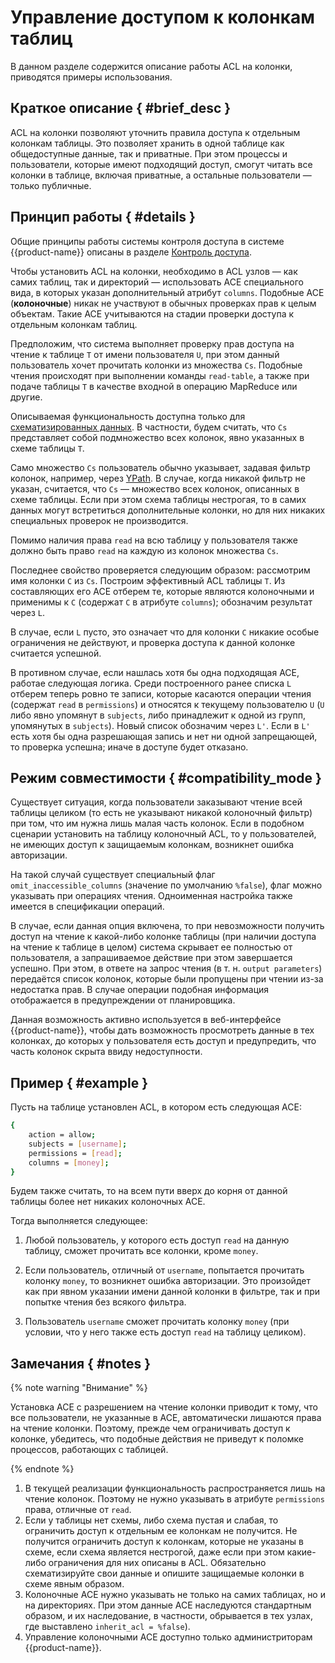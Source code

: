 # Управление доступом к колонкам таблиц

В данном разделе содержится описание работы ACL на колонки, приводятся примеры использования.

## Краткое описание { #brief_desc }

ACL на колонки позволяют уточнить правила доступа к отдельным колонкам таблицы. Это позволяет хранить в одной таблице как общедоступные данные, так и приватные. При этом процессы и пользователи, которые имеют подходящий доступ, смогут читать все колонки в таблице, включая приватные, а остальные пользователи — только публичные.

## Принцип работы { #details }

Общие принципы работы системы контроля доступа в системе {{product-name}} описаны в разделе [Контроль доступа](../../../user-guide/storage/access-control.md).

Чтобы установить ACL на колонки, необходимо в ACL узлов — как самих таблиц, так и директорий — использовать ACE специального вида, в которых указан дополнительный атрибут `columns`. Подобные ACE (**колоночные**) никак не участвуют в обычных проверках прав к целым объектам. Такие ACE учитываются на стадии проверки доступа к отдельным колонкам таблиц.

Предположим, что система выполняет проверку прав доступа на чтение к таблице `T` от имени пользователя `U`, при этом данный пользователь хочет прочитать колонки из множества `Cs`. Подобные чтения происходят при выполнении команды `read-table`, а также при подаче таблицы `T` в качестве входной в операцию MapReduce или другие.

Описываемая функциональность доступна только для [схематизированных данных](../../../user-guide/storage/static-schema.md). В частности, будем считать, что `Cs` представляет собой подмножество всех колонок, явно указанных в схеме таблицы `T`.

Само множество `Cs` пользователь обычно указывает, задавая фильтр колонок, например, через [YPath](../../../user-guide/storage/ypath.md). В случае, когда никакой фильтр не указан, считается, что `Cs` — множество всех колонок, описанных в схеме таблицы. Если при этом схема таблицы нестрогая, то в самих данных могут встретиться дополнительные колонки, но для них никаких специальных проверок не производится.

Помимо наличия права `read` на всю таблицу у пользователя также должно быть право `read` на каждую из колонок множества `Сs`.

Последнее свойство проверяется следующим образом: рассмотрим имя колонки `C` из `Cs`. Построим эффективный ACL таблицы `T`. Из составляющих его ACE отберем те, которые являются колоночными и применимы к `C` (содержат `C` в атрибуте `columns`); обозначим результат через `L`.

В случае, если `L` пусто, это означает что для колонки `C` никакие особые ограничения не действуют, и проверка доступа к данной колонке считается успешной.

В противном случае, если нашлась хотя бы одна подходящая ACE, работае следующая логика. Среди построенного ранее списка `L` отберем теперь ровно те записи, которые касаются операции чтения (содержат `read` в `permissions`) и относятся к текущему пользователю `U` (`U` либо явно упомянут в `subjects`, либо принадлежит к одной из групп, упомянутых в `subjects`). Новый список обозначим через `L'`. Если в `L'` есть хотя бы одна разрешающая запись и нет ни одной запрещающей, то проверка успешна; иначе в доступе будет отказано.

## Режим совместимости { #compatibility_mode }

Существует ситуация, когда пользователи заказывают чтение всей таблицы целиком (то есть не указывают никакой колоночный фильтр) при том, что им нужна лишь малая часть колонок. Если в подобном сценарии установить на таблицу колоночный ACL, то у пользователей, не имеющих доступ к защищаемым колонкам, возникнет ошибка авторизации.

На такой случай существует специальный флаг `omit_inaccessible_columns` (значение по умолчанию `%false`), флаг можно указывать при операциях чтения. Одноименная настройка также имеется в спецификации операций.

В случае, если данная опция включена, то при невозможности получить доступ на чтение к какой-либо колонке таблицы (при наличии доступа на чтение к таблице в целом) система скрывает ее полностью от пользователя, а запрашиваемое действие при этом завершается успешно. При этом, в ответе на запрос чтения (в т. н. `output parameters`) передаётся список колонок, которые были пропущены при чтении из-за недостатка прав. В случае операции подобная информация отображается в предупреждении от планировщика.

Данная возможность активно используется в веб-интерфейсе {{product-name}}, чтобы дать возможность просмотреть данные в тех колонках, до которых у пользователя есть доступ и предупредить, что часть колонок скрыта ввиду недоступности.

## Пример { #example }

Пусть на таблице установлен ACL, в котором есть следующая ACE:

```bash
{
    action = allow;
    subjects = [username];
    permissions = [read];
    columns = [money];
}
```

Будем также считать, то на всем пути вверх до корня от данной таблицы более нет никаких колоночных ACE.

Тогда выполняется следующее:

1. Любой пользователь, у которого есть доступ `read` на данную таблицу, сможет прочитать все колонки, кроме `money`.

2. Если пользователь, отличный от `username`, попытается прочитать колонку `money`, то возникнет ошибка авторизации. Это произойдет как при явном указании имени данной колонки в фильтре, так и при попытке чтения без всякого фильтра.

3. Пользователь `username` сможет прочитать колонку `money` (при условии, что у него также есть доступ `read` на таблицу целиком).

## Замечания { #notes }

{% note warning "Внимание" %}

Установка ACE с разрешением на чтение колонки приводит к тому, что все пользователи, не указанные в ACE, автоматически лишаются права на чтение колонки. Поэтому, прежде чем ограничивать доступ к колонке, убедитесь, что подобные действия не приведут к поломке процессов, работающих с таблицей.

{% endnote %}

1. В текущей реализации функциональность распространяется лишь на чтение колонок. Поэтому не нужно указывать в атрибуте `permissions` права, отличные от `read`.
2. Если у таблицы нет схемы, либо схема пустая и слабая, то ограничить доступ к отдельным ее колонкам не получится. Не получится ограничить доступ к колонкам, которые не указаны в схеме, если схема является нестрогой, даже если при этом какие-либо ограничения для них описаны в ACL. Обязательно схематизируйте свои данные и опишите защищаемые колонки в схеме явным образом.
3. Колоночные ACE нужно указывать не только на самих таблицах, но и на директориях. При этом данные ACE наследуются стандартным образом, и их наследование, в частности, обрывается в тех узлах, где выставлено `inherit_acl = %false`).
4. Управление колоночными ACE доступно только администриторам {{product-name}}.  
